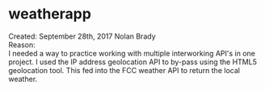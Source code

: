 # weatherapp

Created: September 28th, 2017
Nolan Brady
<br />
Reason:<br />
I needed a way to practice working with multiple interworking API's in one project.
I used the IP address geolocation API to by-pass using the HTML5 geolocation tool.
This fed into the FCC weather API to return the local weather.
